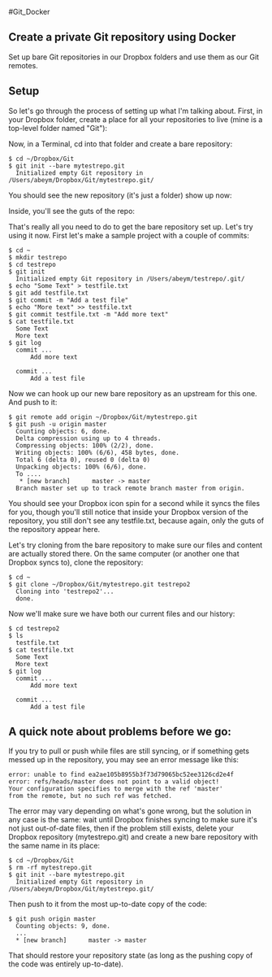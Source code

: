 
#Git_Docker


## Create a private Git repository using Docker

Set up bare Git repositories in our Dropbox folders and use them as our Git remotes.

## Setup

So let's go through the process of setting up what I'm talking about. First, in your Dropbox folder, create a place for all your repositories to live (mine is a top-level folder named "Git"):

Now, in a Terminal, cd into that folder and create a bare repository:

    $ cd ~/Dropbox/Git
    $ git init --bare mytestrepo.git
      Initialized empty Git repository in /Users/abeym/Dropbox/Git/mytestrepo.git/
      
You should see the new repository (it's just a folder) show up now:

Inside, you'll see the guts of the repo:

That's really all you need to do to get the bare repository set up. Let's try using it now. First let's make a sample project with a couple of commits:

    $ cd ~
    $ mkdir testrepo
    $ cd testrepo
    $ git init
      Initialized empty Git repository in /Users/abeym/testrepo/.git/
    $ echo "Some Text" > testfile.txt
    $ git add testfile.txt
    $ git commit -m "Add a test file"
    $ echo "More text" >> testfile.txt
    $ git commit testfile.txt -m "Add more text"
    $ cat testfile.txt
      Some Text
      More text
    $ git log
      commit ...
          Add more text

      commit ...
          Add a test file


Now we can hook up our new bare repository as an upstream for this one. And push to it:

    $ git remote add origin ~/Dropbox/Git/mytestrepo.git
    $ git push -u origin master
      Counting objects: 6, done.
      Delta compression using up to 4 threads.
      Compressing objects: 100% (2/2), done.
      Writing objects: 100% (6/6), 458 bytes, done.
      Total 6 (delta 0), reused 0 (delta 0)
      Unpacking objects: 100% (6/6), done.
      To ....
       * [new branch]      master -> master
      Branch master set up to track remote branch master from origin.


You should see your Dropbox icon spin for a second while it syncs the files for you, though you'll still notice that inside your Dropbox version of the repository, you still don't see any testfile.txt, because again, only the guts of the repository appear here.

Let's try cloning from the bare repository to make sure our files and content are actually stored there. On the same computer (or another one that Dropbox syncs to), clone the repository:

    $ cd ~
    $ git clone ~/Dropbox/Git/mytestrepo.git testrepo2
      Cloning into 'testrepo2'...
      done.

Now we'll make sure we have both our current files and our history:

    $ cd testrepo2
    $ ls
      testfile.txt      
    $ cat testfile.txt
      Some Text
      More text
    $ git log
      commit ...
          Add more text

      commit ...
          Add a test file


## A quick note about problems before we go:

If you try to pull or push while files are still syncing, or if something gets messed up in the repository, you may see an error message like this:

    error: unable to find ea2ae105b8955b3f73d79065bc52ee3126cd2e4f
    error: refs/heads/master does not point to a valid object!
    Your configuration specifies to merge with the ref 'master'
    from the remote, but no such ref was fetched.

The error may vary depending on what's gone wrong, but the solution in any case is the same: wait until Dropbox finishes syncing to make sure it's not just out-of-date files, then if the problem still exists, delete your Dropbox repository (mytestrepo.git) and create a new bare repository with the same name in its place:

    $ cd ~/Dropbox/Git
    $ rm -rf mytestrepo.git
    $ git init --bare mytestrepo.git
      Initialized empty Git repository in /Users/abeym/Dropbox/Git/mytestrepo.git/

Then push to it from the most up-to-date copy of the code:

    $ git push origin master
      Counting objects: 9, done.
      ...
      * [new branch]      master -> master

That should restore your repository state (as long as the pushing copy of the code was entirely up-to-date).
